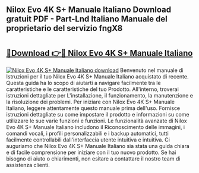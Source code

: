 ## Nilox Evo 4K S+ Manuale Italiano Download gratuit PDF - Part-Lnd Italiano Manuale del proprietario del servizio fngX8

# <h2><a href="http://dfb7inm.blite.top/?on=Nilox+Evo+4K+S%2b+Manuale+Italiano">🔗Download 👉🔴 Nilox Evo 4K S+ Manuale Italiano</a></h2>

[![Nilox Evo 4K S+ Manuale Italiano download](https://i.imgur.com/lujVjoI.png)](http://dfb7inm.blite.top/?on=Nilox+Evo+4K+S%2b+Manuale+Italiano)
Benvenuto nel manuale di Istruzioni per il tuo Nilox Evo 4K S+ Manuale Italiano acquistato di recente. Questa guida ha lo scopo di aiutarti a navigare facilmente tra le caratteristiche e le caratteristiche del tuo Prodotto. All'interno, troverai istruzioni dettagliate per L'installazione, il funzionamento, la manutenzione e la risoluzione dei problemi. Per iniziare con Nilox Evo 4K S+ Manuale Italiano, leggere attentamente questo manuale prima dell'uso. Fornisce istruzioni dettagliate su come impostare il prodotto e informazioni su come utilizzare le sue varie funzioni e funzioni. Le funzionalità avanzate di Nilox Evo 4K S+ Manuale Italiano includono il Riconoscimento delle immagini, i comandi vocali, i profili personalizzabili e i backup automatici, tutti facilmente controllabili dall'interfaccia utente intuitiva e intuitiva. Ci auguriamo che Nilox Evo 4K S+ Manuale Italiano sia stata una guida chiara e di facile comprensione per iniziare con il tuo nuovo prodotto. Se hai bisogno di aiuto o chiarimenti, non esitare a contattare il nostro team di assistenza clienti.
